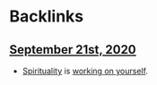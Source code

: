 
# Backlinks
## [September 21st, 2020](<September 21st, 2020.md>)
- [Spirituality](<Spirituality.md>) is [working on yourself](<working on yourself.md>).

